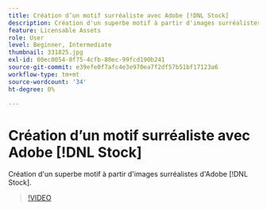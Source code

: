 ```yaml
---
title: Création d’un motif surréaliste avec Adobe [!DNL Stock]
description: Création d'un superbe motif à partir d'images surréalistes d'Adobe [!DNL Stock]
feature: Licensable Assets
role: User
level: Beginner, Intermediate
thumbnail: 331825.jpg
exl-id: 00ec0054-0f75-4cfb-80ec-99fcd190b241
source-git-commit: e39efe0f7afc4e3e970ea7f2df57b51bf17123a6
workflow-type: tm+mt
source-wordcount: '34'
ht-degree: 0%

---
```


# Création d’un motif surréaliste avec Adobe [!DNL Stock]

Création d&#39;un superbe motif à partir d&#39;images surréalistes d&#39;Adobe [!DNL Stock].

>[!VIDEO](https://video.tv.adobe.com/v/331825?hidetitle=true)
